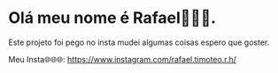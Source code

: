 # Olá meu nome é Rafael👋👋👋.

Este projeto foi pego no insta mudei algumas coisas espero que goster.

Meu Insta🌐🌐🌐: https://www.instagram.com/rafael.timoteo.r.h/
